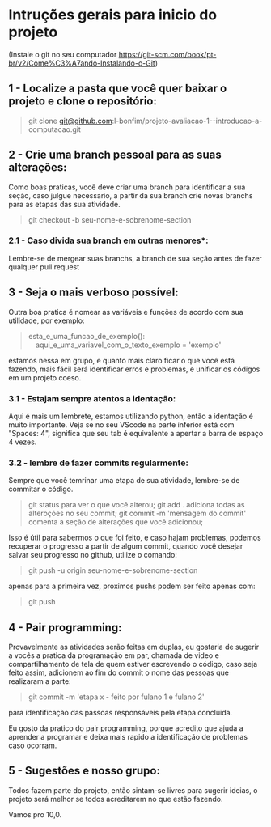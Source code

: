 # Intruções gerais para inicio do projeto

(Instale o git no seu computador https://git-scm.com/book/pt-br/v2/Come%C3%A7ando-Instalando-o-Git)

## 1 - Localize a pasta que você quer baixar o projeto e clone o repositório:

>git clone git@github.com:l-bonfim/projeto-avaliacao-1--introducao-a-computacao.git

## 2 - Crie uma branch pessoal para as suas alterações:

Como boas praticas, você deve criar uma branch para identificar a sua seção,
caso julgue necessario, a partir da sua branch crie novas branchs para as etapas
das sua atividade.

>git checkout -b seu-nome-e-sobrenome-section

### 2.1 - Caso divida sua branch em outras menores*:

Lembre-se de mergear suas branchs, a branch de sua seção antes de fazer qualquer pull request

## 3 - Seja o mais verboso possível:

Outra boa pratica é nomear as variáveis e funções de acordo com sua utilidade,
por exemplo:

>esta_e_uma_funcao_de_exemplo(): <br/>
>&emsp;aqui_e_uma_variavel_com_o_texto_exemplo = 'exemplo'

estamos nessa em grupo, e quanto mais claro ficar o que você está fazendo,
mais fácil será identificar erros e problemas, e unificar os códigos em um projeto coeso.

### 3.1 - Estajam sempre atentos a identação:

Aqui é mais um lembrete, estamos utilizando python, então a identação é muito importante.
Veja se no seu VScode na parte inferior está com "Spaces: 4", significa que seu tab é equivalente a
apertar a barra de espaço 4 vezes.

### 3.2 - lembre de fazer commits regularmente:

Sempre que você temrinar uma etapa de sua atividade, lembre-se de commitar o código.

>git status
para ver o que você alterou;
>git add .
adiciona todas as alteroções no seu commit;
>git commit -m 'mensagem do commit'
comenta a seção de alterações que você adicionou;

Isso é útil para sabermos o que foi feito, e caso hajam problemas, podemos recuperar o progresso
a partir de algum commit, quando você desejar salvar seu progresso no github, utilize o comando:

>git push -u origin seu-nome-e-sobrenome-section

apenas para a primeira vez, proximos pushs podem ser feito apenas com:

>git push

## 4 - Pair programming:

Provavelmente as atividades serão feitas em duplas, eu gostaria de sugerir a vocês a pratica
da programação em par, chamada de video e compartilhamento de tela de quem estiver escrevendo o código,
caso seja feito assim, adicionem ao fim do commit o nome das pessoas que realizaram a parte:

>git commit -m 'etapa x - feito por fulano 1 e fulano 2'

para identificação das passoas responsáveis pela etapa concluida.

Eu gosto da pratico do pair programming, porque acredito que ajuda a aprender a programar e deixa
mais rapido a identificação de problemas caso ocorram.

## 5 - Sugestões e nosso grupo:

Todos fazem parte do projeto, então sintam-se livres para sugerir ideias, o projeto será melhor
se todos acreditarem no que estão fazendo.

Vamos pro 10,0.
